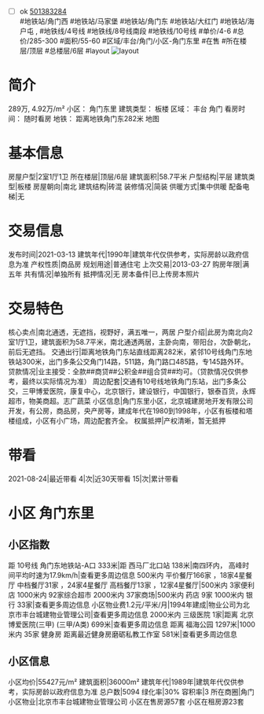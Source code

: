 - [ ] ok [501383284](https://bj.5i5j.com/ershoufang/501383284.html)  
 #地铁站/角门西 #地铁站/马家堡 #地铁站/角门东 #地铁站/大红门 #地铁站/海户屯 ,  #地铁线/4号线 #地铁线/8号线南段 #地铁线/10号线
#单价/4-6 #总价/285-300 #面积/55-60   #区域/丰台/角门/小区-角门东里 #在售 #所在楼层/顶层 #总楼层/6层 #layout 
![layout](http://image2a.5i5j.com/bdir/layout/2ce2489effd74303bd938fba3e3eab96.JPG_P5.jpg) 
# 简介 
 289万,  4.92万/m² 
小区： 角门东里
建筑类型： 板楼
区域： 丰台 角门
看房时间： 随时看房
地铁： 距离地铁角门东282米 地图
# 基本信息 
 房屋户型|2室1厅1卫
所在楼层|顶层/6层
建筑面积|58.7平米
户型结构|平层
建筑类型|板楼
房屋朝向|南北
建筑结构|砖混
装修情况|简装
供暖方式|集中供暖
配备电梯|无
# 交易信息 
 发布时间|2021-03-13
建筑年代|1990年|建筑年代仅供参考，实际房龄以政府信息为准
产权性质|商品房
规划用途|普通住宅
上次交易|2013-03-27
购房年限|满五年
共有情况|单独所有
抵押情况|无
房本备件|已上传房本照片
# 交易特色 
 核心卖点|南北通透，无遮挡，视野好，满五唯一，两居
户型介绍|此房为南北向2室1厅1卫，建筑面积为58.7平米，南北通透两居，主卧向南，带阳台，次卧朝北，前后无遮挡。
交通出行|距离地铁角门东站直线距离282米，紧邻10号线角门东地铁站300米，出门多条公交角门14路，511路，角门路口485路，专145路外环。
贷款情况|业主接受：全款##商贷##公积金##组合贷##均可。（贷款情况仅供参考，最终以实际情况为准）
周边配套|交通有10号线地铁角门东站，出门多条公交，三甲博爱医院，康复中心，北京银行，建设银行，中国银行，银泰百货，永辉超市，物美商超。志广蔬菜
小区信息|角门东里小区，北京城建房地开发有限公司开发，有公房，商品房，央产房等，建成年代在1980到1998年，小区有板楼和塔楼组成，小区有小广场，周边配套齐全。
权属抵押|产权清晰，暂无抵押
# 带看 
 2021-08-24|最近带看	 4|次|近30天带看	 15|次|累计带看
# 小区 角门东里
## 小区指数 
 距 10号线 角门东地铁站-A口 333米|距 西马厂北口站 138米|南四环内， 高峰时间平均时速为17.9km/h|查看更多周边信息
500米内 平价餐厅166家 ，18家4星餐厅
中档餐厅31家 ，24家4星餐厅
高档餐厅13家 ，12家4星餐厅|500米内 3家便利店
1000米内 92家综合超市
2000米内 37家商场|500米内 药店 9家
1000米内 银行 33家|查看更多周边信息
小区物业费1.2元/平米/月|1994年建成|物业公司为北京市丰台城建物业管理公司|查看更多周边信息
2000米内 三级医院 1家|距离 北京博爱医院(三甲) (三甲/A类) 699米|查看更多周边信息
距离 福海公园 1297米|1000米内 35家 健身房
距离最近健身房磨砺私教工作室 581米|查看更多周边信息
## 小区信息 
 小区均价|55427元/m²
建筑面积|36000m²
建筑年代|1989年|建筑年代仅供参考，实际房龄以政府信息为准
总户数|5094
绿化率|30%
容积率|3
所在商圈|角门
小区物业|北京市丰台城建物业管理公司
小区在售房源57套
小区在租房源23套
